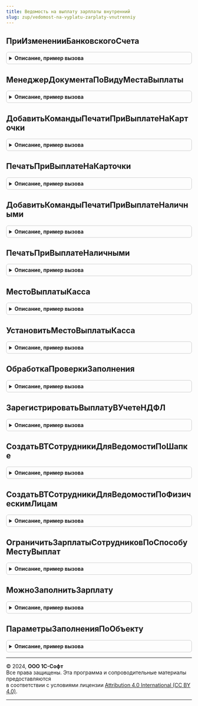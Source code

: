 ```yaml
---
title: Ведомость на выплату зарплаты внутренний
slug: zup/vedomost-na-vyplatu-zarplaty-vnutrenniy
---
```



## ПриИзмененииБанковскогоСчета
<details style="margin: 1em 0; padding: 0.5em; border: 1px solid #ccc; border-radius: 6px;">

<summary style="font-weight: bold; cursor: pointer;">Описание, пример вызова</summary>

```bsl

Процедура ПриИзмененииБанковскогоСчета(БанковскийСчет, РеквизитыСчета) Экспорт
```

Пример вызова
```bsl
ВедомостьНаВыплатуЗарплатыВнутренний.ПриИзмененииБанковскогоСчета(БанковскийСчет, РеквизитыСчета) 
```
</details>

## МенеджерДокументаПоВидуМестаВыплаты
<details style="margin: 1em 0; padding: 0.5em; border: 1px solid #ccc; border-radius: 6px;">

<summary style="font-weight: bold; cursor: pointer;">Описание, пример вызова</summary>

```bsl

Функция МенеджерДокументаПоВидуМестаВыплаты(ВидМестаВыплаты) Экспорт
```

Пример вызова
```bsl
Результат = ВедомостьНаВыплатуЗарплатыВнутренний.МенеджерДокументаПоВидуМестаВыплаты(ВидМестаВыплаты) 
```
</details>

## ДобавитьКомандыПечатиПриВыплатеНаКарточки
<details style="margin: 1em 0; padding: 0.5em; border: 1px solid #ccc; border-radius: 6px;">

<summary style="font-weight: bold; cursor: pointer;">Описание, пример вызова</summary>

```bsl

Процедура ДобавитьКомандыПечатиПриВыплатеНаКарточки(КомандыПечати) Экспорт
```

Пример вызова
```bsl
ВедомостьНаВыплатуЗарплатыВнутренний.ДобавитьКомандыПечатиПриВыплатеНаКарточки(КомандыПечати) 
```
</details>

## ПечатьПриВыплатеНаКарточки
<details style="margin: 1em 0; padding: 0.5em; border: 1px solid #ccc; border-radius: 6px;">

<summary style="font-weight: bold; cursor: pointer;">Описание, пример вызова</summary>

```bsl

Процедура ПечатьПриВыплатеНаКарточки(МассивОбъектов, ПараметрыПечати, КоллекцияПечатныхФорм, ОбъектыПечати, ПараметрыВывода) Экспорт
```

Пример вызова
```bsl
ВедомостьНаВыплатуЗарплатыВнутренний.ПечатьПриВыплатеНаКарточки(МассивОбъектов, ПараметрыПечати, КоллекцияПечатныхФорм, ОбъектыПечати, ПараметрыВывода) 
```
</details>

## ДобавитьКомандыПечатиПриВыплатеНаличными
<details style="margin: 1em 0; padding: 0.5em; border: 1px solid #ccc; border-radius: 6px;">

<summary style="font-weight: bold; cursor: pointer;">Описание, пример вызова</summary>

```bsl

Процедура ДобавитьКомандыПечатиПриВыплатеНаличными(КомандыПечати) Экспорт
```

Пример вызова
```bsl
ВедомостьНаВыплатуЗарплатыВнутренний.ДобавитьКомандыПечатиПриВыплатеНаличными(КомандыПечати) 
```
</details>

## ПечатьПриВыплатеНаличными
<details style="margin: 1em 0; padding: 0.5em; border: 1px solid #ccc; border-radius: 6px;">

<summary style="font-weight: bold; cursor: pointer;">Описание, пример вызова</summary>

```bsl

Процедура ПечатьПриВыплатеНаличными(МассивОбъектов, ПараметрыПечати, КоллекцияПечатныхФорм, ОбъектыПечати, ПараметрыВывода) Экспорт
```

Пример вызова
```bsl
ВедомостьНаВыплатуЗарплатыВнутренний.ПечатьПриВыплатеНаличными(МассивОбъектов, ПараметрыПечати, КоллекцияПечатныхФорм, ОбъектыПечати, ПараметрыВывода) 
```
</details>

## МестоВыплатыКасса
<details style="margin: 1em 0; padding: 0.5em; border: 1px solid #ccc; border-radius: 6px;">

<summary style="font-weight: bold; cursor: pointer;">Описание, пример вызова</summary>

```bsl

Функция МестоВыплатыКасса(Ведомость) Экспорт
```

Пример вызова
```bsl
Результат = ВедомостьНаВыплатуЗарплатыВнутренний.МестоВыплатыКасса(Ведомость) 
```
</details>

## УстановитьМестоВыплатыКасса
<details style="margin: 1em 0; padding: 0.5em; border: 1px solid #ccc; border-radius: 6px;">

<summary style="font-weight: bold; cursor: pointer;">Описание, пример вызова</summary>

```bsl

Процедура УстановитьМестоВыплатыКасса(Ведомость, Значение) Экспорт
```

Пример вызова
```bsl
ВедомостьНаВыплатуЗарплатыВнутренний.УстановитьМестоВыплатыКасса(Ведомость, Значение) 
```
</details>

## ОбработкаПроверкиЗаполнения
<details style="margin: 1em 0; padding: 0.5em; border: 1px solid #ccc; border-radius: 6px;">

<summary style="font-weight: bold; cursor: pointer;">Описание, пример вызова</summary>

```bsl

/// Обработчики событий модуля объекта документов Ведомости.

Процедура ОбработкаПроверкиЗаполнения(ДокументОбъект, Отказ, ПроверяемыеРеквизиты) Экспорт
```

Пример вызова
```bsl
ВедомостьНаВыплатуЗарплатыВнутренний.ОбработкаПроверкиЗаполнения(ДокументОбъект, Отказ, ПроверяемыеРеквизиты) 
```
</details>

## ЗарегистрироватьВыплатуВУчетеНДФЛ
<details style="margin: 1em 0; padding: 0.5em; border: 1px solid #ccc; border-radius: 6px;">

<summary style="font-weight: bold; cursor: pointer;">Описание, пример вызова</summary>

```bsl

Процедура ЗарегистрироватьВыплатуВУчетеНДФЛ(Ведомость, Отказ) Экспорт
```

Пример вызова
```bsl
ВедомостьНаВыплатуЗарплатыВнутренний.ЗарегистрироватьВыплатуВУчетеНДФЛ(Ведомость, Отказ) 
```
</details>

## СоздатьВТСотрудникиДляВедомостиПоШапке
<details style="margin: 1em 0; padding: 0.5em; border: 1px solid #ccc; border-radius: 6px;">

<summary style="font-weight: bold; cursor: pointer;">Описание, пример вызова</summary>

```bsl

/// Заполнение и расчет документа.

Процедура СоздатьВТСотрудникиДляВедомостиПоШапке(МенеджерВременныхТаблиц, ОписаниеОперации, ОтборСотрудников) Экспорт
```

Пример вызова
```bsl
ВедомостьНаВыплатуЗарплатыВнутренний.СоздатьВТСотрудникиДляВедомостиПоШапке(МенеджерВременныхТаблиц, ОписаниеОперации, ОтборСотрудников) 
```
</details>

## СоздатьВТСотрудникиДляВедомостиПоФизическимЛицам
<details style="margin: 1em 0; padding: 0.5em; border: 1px solid #ccc; border-radius: 6px;">

<summary style="font-weight: bold; cursor: pointer;">Описание, пример вызова</summary>

```bsl

Процедура СоздатьВТСотрудникиДляВедомостиПоФизическимЛицам(МенеджерВременныхТаблиц, ФизическиеЛица, ОписаниеОперации, ОтборСотрудников) Экспорт
```

Пример вызова
```bsl
ВедомостьНаВыплатуЗарплатыВнутренний.СоздатьВТСотрудникиДляВедомостиПоФизическимЛицам(МенеджерВременныхТаблиц, ФизическиеЛица, ОписаниеОперации, ОтборСотрудников) 
```
</details>

## ОграничитьЗарплатыСотрудниковПоСпособуМестуВыплат
<details style="margin: 1em 0; padding: 0.5em; border: 1px solid #ccc; border-radius: 6px;">

<summary style="font-weight: bold; cursor: pointer;">Описание, пример вызова</summary>

```bsl

Процедура ОграничитьЗарплатыСотрудниковПоСпособуМестуВыплат(Зарплата, Регистратор, СпособВыплаты, ВидМестаВыплаты, МестоВыплаты, Округление) Экспорт
```

Пример вызова
```bsl
ВедомостьНаВыплатуЗарплатыВнутренний.ОграничитьЗарплатыСотрудниковПоСпособуМестуВыплат(Зарплата, Регистратор, СпособВыплаты, ВидМестаВыплаты, МестоВыплаты, Округление) 
```
</details>

## МожноЗаполнитьЗарплату
<details style="margin: 1em 0; padding: 0.5em; border: 1px solid #ccc; border-radius: 6px;">

<summary style="font-weight: bold; cursor: pointer;">Описание, пример вызова</summary>

```bsl

Функция МожноЗаполнитьЗарплату(Ведомость) Экспорт
```

Пример вызова
```bsl
Результат = ВедомостьНаВыплатуЗарплатыВнутренний.МожноЗаполнитьЗарплату(Ведомость) 
```
</details>

## ПараметрыЗаполненияПоОбъекту
<details style="margin: 1em 0; padding: 0.5em; border: 1px solid #ccc; border-radius: 6px;">

<summary style="font-weight: bold; cursor: pointer;">Описание, пример вызова</summary>

```bsl

Функция ПараметрыЗаполненияПоОбъекту(Объект) Экспорт
```

Пример вызова
```bsl
Результат = ВедомостьНаВыплатуЗарплатыВнутренний.ПараметрыЗаполненияПоОбъекту(Объект) 
```
</details>

---

© 2024, **ООО 1С-Софт**  
Все права защищены. Эта программа и сопроводительные материалы предоставляются  
в соответствии с условиями лицензии [Attribution 4.0 International (CC BY 4.0)](https://creativecommons.org/licenses/by/4.0/legalcode).

---
